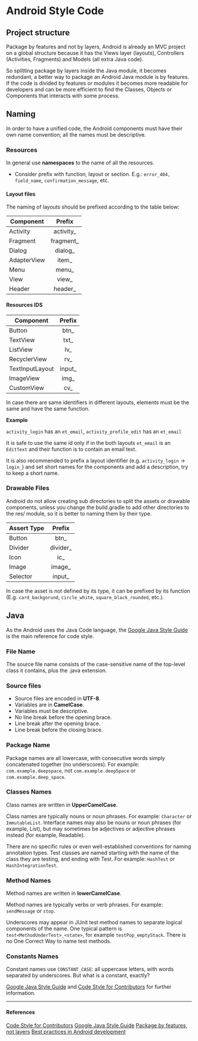# Android Style Code

## Project structure

Package by features and not by layers, Android is already an MVC project on a global structure because it has the Views layer (layouts), Controllers (Activities, Fragments) and Models (all extra Java code). 

So splitting package by layers inside the Java module, it becomes redundant, a better way to package an Android Java module is by features. If the code is divided by features or modules it becomes more readable for developers and can be more efficient to find the Classes, Objects or Components that interacts with some process.

## Naming

In order to have a unified code, the Android components must have their own name convention; all the names must be descriptive.

### Resources

In general use __namespaces__ to the name of all the resources.

* Consider prefix with function, layout or section. E.g.: `error_404, field_name`, `confirmation_message`, etc.

####	 Layout files

The naming of layouts should be prefixed according to the table below:

| Component     | Prefix         |
| ------------- |:--------------:|
| Activity      | activity_      |
| Fragment      | fragment_      |
| Dialog        | dialog_        |
| AdapterView	| item_          |
| Menu			| menu_			 |
| View			| view_			 |
| Header		| header_		 |


#### Resources IDS

| Component			| Prefix		|
| ----------------- |:-------------:|
| Button			| btn_			|
| TextView			| txt_			|
| ListView			| lv_			|
| RecyclerView		| rv_			|
| TextInputLayout	| input_		|
| ImageView			| img_			|
| CustomView		| cv_			|

In case there are same identifiers in different layouts, elements must be the same and have the same function.

__Example__

`activity_login` has  an `et_email`,
`activity_profile_edit` has an `et_email`

It is safe to use the same id only if in the both layouts `et_email` is an `EditText` and their function is to contain an email text.

It is also recommended to prefix a layout identifier (e.g. `activity_login` -> `login_`) and set short names for the components and add a description, try to keep a short name.


### Drawable Files

Android do not allow creating sub directories to split the assets or drawable components, unless you change the build.gradle to add other directories to the res/ module, so it is better to naming them by their type.

| Assert Type		| Prefix		|
| ----------------- |:-------------:|
| Button			| btn_			|
| Divider			| divider_		|
| Icon				| ic_			|
| Image				| image_		|
| Selector			| input_		|

In case the asset is not defined by its type, it can be prefixed by its function (E.g. `card_backgorund`, `circle_white`, `square_black_rounded`, etc.).

## Java


As the Android uses the Java Code language, the [Google Java Style Guide](https://google.github.io/styleguide/javaguide.html) is the main reference for code style.

### File Name

The source file name consists of the case-sensitive name of the top-level class it contains, plus the .java extension.

### Source files

* Source files are encoded in __UTF-8__.
* Variables are in __CamelCase__.
* Variables must be descriptive.
* No line break before the opening brace.
* Line break after the opening brace.
* Line break before the closing brace.

### Package Name

Package names are all lowercase, with consecutive words simply concatenated together (no underscores). For example:  `com.example.deepspace`, not `com.example.deepSpace` or `com.example.deep_space`.

### Classes Names

Class names are written in __UpperCamelCase__.

Class names are typically nouns or noun phrases. For example: `Character` or `ImmutableList`. Interface names may also be nouns or noun phrases (for example, List), but may sometimes be adjectives or adjective phrases instead (for example, Readable).

There are no specific rules or even well-established conventions for naming annotation types.
Test classes are named starting with the name of the class they are testing, and ending with Test. For example:  `HashTest` or `HashIntegrationTest`.

### Method Names

Method names are written in __lowerCamelCase__.

Method names are typically verbs or verb phrases. For example: `sendMessage` or `stop`.

Underscores may appear in JUnit test method names to separate logical components of the name. One typical pattern is `test<MethodUnderTest>_<state>`, for example `testPop_emptyStack`. There is no One Correct Way to name test methods.

### Constants Names

Constant names use `CONSTANT_CASE`: all uppercase letters, with words separated by underscores. But what is a constant, exactly?


[Google Java Style Guide](https://google.github.io/styleguide/javaguide.html) and [Code Style for Contributors](https://source.android.com/source/code-style) for further information.

---

#### References

[Code Style for Contributors](https://source.android.com/source/code-style)
[Google Java Style Guide](https://google.github.io/styleguide/javaguide.html)
[Package by features, not layers](https://hackernoon.com/package-by-features-not-layers-2d076df1964d)
[Best practices in Android development](https://github.com/futurice/android-best-practices)
